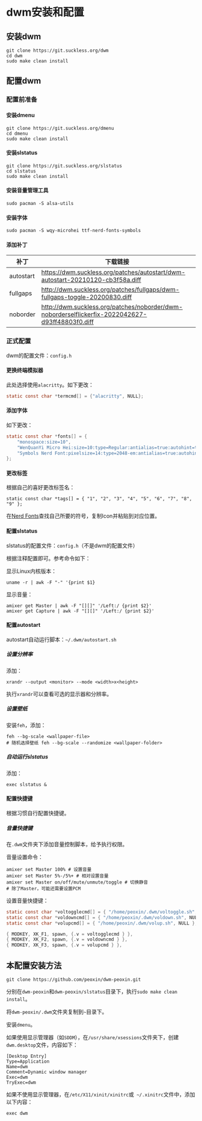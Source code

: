 # dwm安装和配置

## 安装dwm

```shell
git clone https://git.suckless.org/dwm
cd dwm
sudo make clean install
```

## 配置dwm

### 配置前准备

#### 安装dmenu

```shell
git clone https://git.suckless.org/dmenu
cd dmenu
sudo make clean install
```

#### 安装slstatus

```shell
git clone https://git.suckless.org/slstatus
cd slstatus
sudo make clean install
```

#### 安装音量管理工具

```shell
sudo pacman -S alsa-utils
```

#### 安装字体

```shell
sudo pacman -S wqy-microhei ttf-nerd-fonts-symbols
```

#### 添加补丁

| 补丁      | 下载链接                                                     |
| --------- | ------------------------------------------------------------ |
| autostart | https://dwm.suckless.org/patches/autostart/dwm-autostart-20210120-cb3f58a.diff |
| fullgaps | http://dwm.suckless.org/patches/fullgaps/dwm-fullgaps-toggle-20200830.diff |
| noborder | http://dwm.suckless.org/patches/noborder/dwm-noborderselflickerfix-2022042627-d93ff48803f0.diff | 

### 正式配置

dwm的配置文件：`config.h`

#### 更换终端模拟器

此处选择使用`alacritty`。如下更改：

```c
static const char *termcmd[] = {"alacritty", NULL};
```

#### 添加字体

如下更改：

```c
static const char *fonts[] = {
	"monospace:size=10",
	"WenQuanYi Micro Hei:size=10:type=Regular:antialias=true:autohint=true",
	"Symbols Nerd Font:pixelsize=14:type=2048-em:antialias=true:autohint=true"
};
```

#### 更改标签

根据自己的喜好更改标签名：

```
static const char *tags[] = { "1", "2", "3", "4", "5", "6", "7", "8", "9" };
```

在[Nerd Fonts](https://www.nerdfonts.com/cheat-sheet)查找自己所要的符号，复制Icon并粘贴到对应位置。

#### 配置slstatus

slstatus的配置文件：`config.h`（不是dwm的配置文件）

根据注释配置即可。参考命令如下：

显示Linux内核版本：

```shell
uname -r | awk -F "-" '{print $1}
```

显示音量：
```shell
amixer get Master | awk -F "[][]" '/Left:/ {print $2}'
amixer get Capture | awk -F "[][]" '/Left:/ {print $2}'
```

#### 配置autostart

autostart自动运行脚本：`~/.dwm/autostart.sh`

##### 设置分辨率

添加：

```shell
xrandr --output <monitor> --mode <width>x<height>
```

执行`xrandr`可以查看可选的显示器和分辨率。

##### 设置壁纸

安装`feh`，添加：

```shell
feh --bg-scale <wallpaper-file>
# 随机选择壁纸 feh --bg-scale --randomize <wallpaper-folder>
```

##### 自动运行slstatus

添加：

```shell
exec slstatus &
```

#### 配置快捷键

根据习惯自行配置快捷键。

##### 音量快捷键

在`.dwm`文件夹下添加音量控制脚本，给予执行权限。

音量设置命令：

```shell
amixer set Master 100% # 设置音量
amixer set Master 5%-/5%+ # 相对设置音量
amixer set Master on/off/mute/unmute/toggle # 切换静音
# 除了Master，可能还需要设置PCM
```

设置音量快捷键：

```c
static const char *voltogglecmd[] = { "/home/peoxin/.dwm/voltoggle.sh", NULL };
static const char *voldowncmd[] = { "/home/peoxin/.dwm/voldown.sh", NULL };
static const char *volupcmd[] = { "/home/peoxin/.dwm/volup.sh", NULL };

{ MODKEY, XK_F1, spawn, {.v = voltogglecmd } },
{ MODKEY, XK_F2, spawn, {.v = voldowncmd } },
{ MODKEY, XK_F3, spawn, {.v = volupcmd } },
```

## 本配置安装方法

```shell
git clone https://github.com/peoxin/dwm-peoxin.git
```

分别在`dwm-peoxin`和`dwm-peoxin/slstatus`目录下，执行`sudo make clean install`。

将`dwm-peoxin/.dwm`文件夹复制到`~`目录下。

安装`dmenu`。

如果使用显示管理器（如`SDDM`），在`/usr/share/xsessions`文件夹下，创建`dwm.desktop`文件，内容如下：

```
[Desktop Entry]
Type=Application
Name=dwm
Comment=Dynamic window manager
Exec=dwm
TryExec=dwm
```

如果不使用显示管理器，在`/etc/X11/xinit/xinitrc`或` ~/.xinitrc`文件中，添加以下内容：

```shell
exec dwm
```

